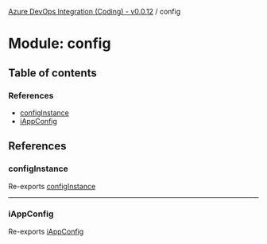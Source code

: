 [Azure DevOps Integration (Coding) - v0.0.12](../README.md) / config

# Module: config

## Table of contents

### References

- [configInstance](config.md#configinstance)
- [iAppConfig](config.md#iappconfig)

## References

### configInstance

Re-exports [configInstance](config_configInstance.md#configinstance)

___

### iAppConfig

Re-exports [iAppConfig](../interfaces/config_iAppConfig.iAppConfig.md)
